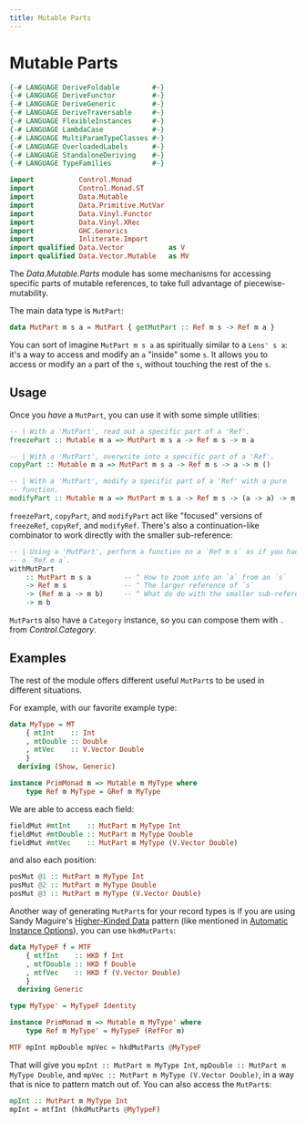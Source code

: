 ```yaml
---
title: Mutable Parts
---
```


Mutable Parts
=============

```haskell top hide
{-# LANGUAGE DeriveFoldable        #-}
{-# LANGUAGE DeriveFunctor         #-}
{-# LANGUAGE DeriveGeneric         #-}
{-# LANGUAGE DeriveTraversable     #-}
{-# LANGUAGE FlexibleInstances     #-}
{-# LANGUAGE LambdaCase            #-}
{-# LANGUAGE MultiParamTypeClasses #-}
{-# LANGUAGE OverloadedLabels      #-}
{-# LANGUAGE StandaloneDeriving    #-}
{-# LANGUAGE TypeFamilies          #-}

import           Control.Monad
import           Control.Monad.ST
import           Data.Mutable
import           Data.Primitive.MutVar
import           Data.Vinyl.Functor
import           Data.Vinyl.XRec
import           GHC.Generics
import           Inliterate.Import
import qualified Data.Vector           as V
import qualified Data.Vector.Mutable   as MV
```

The *Data.Mutable.Parts* module has some mechanisms for accessing specific
parts of mutable references, to take full advantage of piecewise-mutability.

The main data type is `MutPart`:

```haskell
data MutPart m s a = MutPart { getMutPart :: Ref m s -> Ref m a }
```

You can sort of imagine `MutPart m s a` as spiritually similar to a `Lens' s
a`: it's a way to access and modify an `a` "inside" some `s`.  It allows you to
access or modify an `a` part of the `s`, without touching the rest of the `s`.

Usage
-----

Once you *have* a `MutPart`, you can use it with some simple utilities:

```haskell
-- | With a 'MutPart', read out a specific part of a 'Ref'.
freezePart :: Mutable m a => MutPart m s a -> Ref m s -> m a

-- | With a 'MutPart', overwrite into a specific part of a 'Ref'.
copyPart :: Mutable m a => MutPart m s a -> Ref m s -> a -> m ()

-- | With a 'MutPart', modify a specific part of a 'Ref' with a pure
-- function.
modifyPart :: Mutable m a => MutPart m s a -> Ref m s -> (a -> a) -> m ()
```

`freezePart`, `copyPart`, and `modifyPart` act like "focused" versions of
`freezeRef`, `copyRef`, and `modifyRef`.  There's also a continuation-like
combinator to work directly with the smaller sub-reference:

```haskell
-- | Using a 'MutPart', perform a function on a `Ref m s` as if you had
-- a `Ref m a`.
withMutPart
    :: MutPart m s a        -- ^ How to zoom into an `a` from an `s`
    -> Ref m s              -- ^ The larger reference of `s`
    -> (Ref m a -> m b)     -- ^ What do do with the smaller sub-reference of `a`
    -> m b
```

`MutPart`s also have a `Category` instance, so you can compose them with `.`
from *Control.Category*.

Examples
--------

The rest of the module offers different useful `MutPart`s to be used in
different situations.

For example, with our favorite example type:

```haskell top
data MyType = MT
    { mtInt    :: Int
    , mtDouble :: Double
    , mtVec    :: V.Vector Double
    }
  deriving (Show, Generic)

instance PrimMonad m => Mutable m MyType where
    type Ref m MyType = GRef m MyType
```

We are able to access each field:

```haskell
fieldMut #mtInt    :: MutPart m MyType Int
fieldMut #mtDouble :: MutPart m MyType Double
fieldMut #mtVec    :: MutPart m MyType (V.Vector Double)
```

and also each position:

```haskell
posMut @1 :: MutPart m MyType Int
posMut @2 :: MutPart m MyType Double
posMut @3 :: MutPart m MyType (V.Vector Double)
```

Another way of generating `MutPart`s for your record types is if you are using
Sandy Maguire's [Higher-Kinded Data][hkd] pattern (like mentioned in [Automatic
Instance Options](/03-automatic-instance-options.html)), you can use
`hkdMutParts`:

[hkd]: https://reasonablypolymorphic.com/blog/higher-kinded-data/

```haskell top
data MyTypeF f = MTF
    { mtfInt    :: HKD f Int
    , mtfDouble :: HKD f Double
    , mtfVec    :: HKD f (V.Vector Double)
    }
  deriving Generic

type MyType' = MyTypeF Identity

instance PrimMonad m => Mutable m MyType' where
    type Ref m MyType' = MyTypeF (RefFor m)
````

```haskell
MTF mpInt mpDouble mpVec = hkdMutParts @MyTypeF
```

That will give you `mpInt :: MutPart m MyType Int`, `mpDouble :: MutPart m
MyType Double`, and `mpVec :: MutPart m MyType (V.Vector Double)`, in a way
that is nice to pattern match out of.  You can also access the
`MutPart`s:

```haskell
mpInt :: MutPart m MyType Int
mpInt = mtfInt (hkdMutParts @MyTypeF)
```

